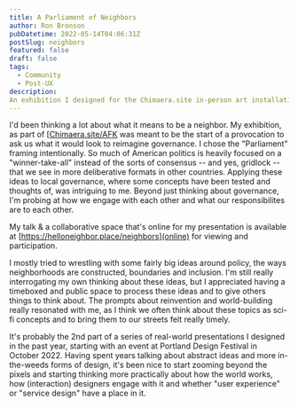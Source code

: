 ```yaml
---
title: A Parliament of Neighbors
author: Ron Bronson
pubDatetime: 2022-05-14T04:06:31Z
postSlug: neighbors
featured: false
draft: false
tags:
  - Community
  - Post-UX
description:
An exhibition I designed for the Chimaera.site in-person art installation at the Lloyd Center Mall in May 2023
---
```


I'd been thinking a lot about what it means to be a neighbor. My exhibition, as part of [[Chimaera.site/AFK](https://www.chimaera.site/afk) was meant to be the start of a provocation to ask us what it would look to reimagine governance. I chose the "Parliament" framing intentionally. So much of American politics is heavily focused on a "winner-take-all" instead of the sorts of consensus -- and yes, gridlock -- that we see in more deliberative formats in other countries. Applying these ideas to local governance, where some concepts have been tested and thoughts of, was intriguing to me. Beyond just thinking about governance, I'm probing at how we engage with each other and what our responsibilites are to each other. 

My talk & a collaborative space that's online for my presentation is available at [https://helloneighbor.place/neighbors](online) for viewing and participation. 

I mostly tried to wrestling with some fairly big ideas around policy, the ways neighborhoods are constructed, boundaries and inclusion. I'm still really interrogating my own thinking about these ideas, but I appreciated having a timeboxed and public space to process these ideas and to give others things to think about. The prompts about reinvention and world-building really resonated with me, as I think we often think about these topics as sci-fi concepts and to bring them to our streets felt really timely.

It's probably the 2nd part of a series of real-world presentations I designed in the past year, starting with an event at Portland Design Festival in October 2022. Having spent years talking about abstract ideas and more in-the-weeds forms of design, it's been nice to start zooming beyond the pixels and starting thinking more practically about how the world works, how (interaction) designers engage with it and whether "user experience" or "service design" have a place in it. 

